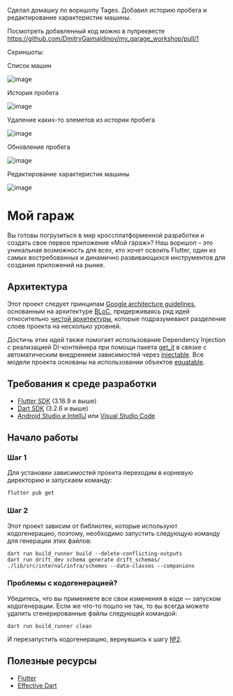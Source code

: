 Сделал домашку по воркшопу Tages. Добавил историю пробега и редактирование характеристик машины.

Посмотреть добавленный код можно в пулреквесте https://github.com/DmitryGaimaldinov/my_garage_workshop/pull/1

Скриншоты:

Список машин

![image](https://github.com/DmitryGaimaldinov/my_garage_workshop/assets/123044629/c9bd66f4-e918-42fc-9d4f-cc18f55c521b)

История пробега

![image](https://github.com/DmitryGaimaldinov/my_garage_workshop/assets/123044629/c94850c9-4023-44ba-acc1-07600ef40a17)


Удаление каких-то элеметов из истории пробега

![image](https://github.com/DmitryGaimaldinov/my_garage_workshop/assets/123044629/a05617e2-25e0-497e-9972-4491bae353c9)


Обновление пробега

![image](https://github.com/DmitryGaimaldinov/my_garage_workshop/assets/123044629/27ba022e-471e-4c4a-aab8-8967983ad834)


Редактирование характеристик машины

![image](https://github.com/DmitryGaimaldinov/my_garage_workshop/assets/123044629/71044d3a-1842-4644-8a7e-1c056845cad0)


# Мой гараж

Вы готовы погрузиться в мир кроссплатформенной разработки и создать свое первое приложение «Мой гараж»? Наш воркшоп –
это уникальная возможность для всех, кто хочет освоить Flutter, один из самых востребованных и динамично развивающихся
инструментов для создания приложений на рынке.

## Архитектура

Этот проект следует принципам [Google architecture guidelines](https://developer.android.com/jetpack/docs/guide),
основанным на архитектуре [BLoC](https://bloclibrary.dev/#/), придерживаясь ряд идей
относительно [чистой архитектуры](https://blog.cleancoder.com/uncle-bob/2012/08/13/the-clean-architecture.html), которые
подразумевают разделение слоев проекта на несколько уровней.

Достичь этих идей также помогает использование Dependency Injection с реализацией DI-контейнера при помощи
пакета [get_it](https://pub.dev/packages/get_it) в связке с автоматическим внедрением зависимостей
через [injectable](https://pub.dev/packages/injectable). Все модели проекта основаны на использовании
объектов [equatable](https://pub.dev/packages/equatable).

## Требования к среде разработки

* [Flutter SDK](https://flutter.dev/docs/get-started/install) (3.16.9 и выше)
* [Dart SDK](https://dart.dev/get-dart) (3.2.6 и выше)
* [Android Studio и IntelliJ](https://docs.flutter.dev/tools/android-studio)
  или [Visual Studio Code](https://docs.flutter.dev/tools/vs-code)

## Начало работы

### Шаг 1

Для установки зависимостей проекта переходим в корневую директорию и запускаем команду:

```shell
flutter pub get
```

### Шаг 2

Этот проект зависим от библиотек, которые используют кодогенерацию, поэтому, необходимо запустить следующую
команду для генерации этих файлов:

```shell
dart run build_runner build --delete-conflicting-outputs
dart run drift_dev schema generate drift_schemas/ ./lib/src/internal/infra/schemes --data-classes --companions
```

### Проблемы с кодогенерацией?

Убедитесь, что вы применяете все свои изменения в коде — запуском кодогенерации. Если же что-то пошло не так, то вы
всегда можете удалить сгенерированные файлы следующей командой:

```shell
dart run build_runner clean
```

И перезапустить кодогенерацию, вернувшись к шагу [№2](#шаг-2).

## Полезные ресурсы

* [Flutter](https://flutter.dev/)
* [Effective Dart](https://dart.dev/effective-dart)

